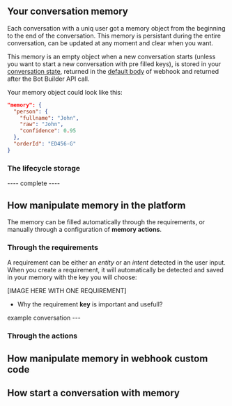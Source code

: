 ## Your conversation memory

Each conversation with a uniq user got a memory object from the beginning to the end of the conversation. This memory is persistant during the entire conversation, can be updated at any moment and clear when you want.

This memory is an empty object when a new conversation starts (unless you want to start a new conversation with pre filled keys), is stored in your <a href="/concepts/conversation-state">conversation state</a>, returned in the <a href="/concepts/code-and-webhook#body-configuration">default body</a> of webhook and returned after the Bot Builder API call.

Your memory object could look like this:
~~~ json
"memory": {
  "person": {
    "fullname": "John",
    "raw": "John",
    "confidence": 0.95
  },
  "orderId": "ED456-G"
}
~~~

### The lifecycle storage

---- complete ----


## How manipulate memory in the platform

The memory can be filled automatically through the requirements, or manually through a configuration of **memory actions**.

### Through the requirements

A requirement can be either an *entity* or an *intent* detected in the user input. When you create a requirement, it will automatically be detected and saved in your memory with the key you will choose:

[IMAGE HERE WITH ONE REQUIREMENT]

* Why the requirement **key** is important and usefull?

example conversation ---

### Through the actions


## How manipulate memory in webhook custom code

## How start a conversation with memory
